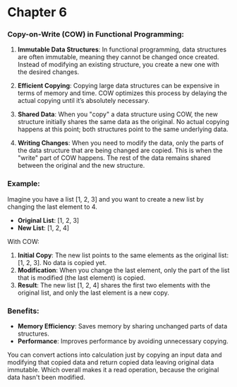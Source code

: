 # Chapter 6

### Copy-on-Write (COW) in Functional Programming:

1. **Immutable Data Structures**: In functional programming, data structures are often immutable, meaning they cannot be changed once created. Instead of modifying an existing structure, you create a new one with the desired changes.

2. **Efficient Copying**: Copying large data structures can be expensive in terms of memory and time. COW optimizes this process by delaying the actual copying until it’s absolutely necessary.

3. **Shared Data**: When you "copy" a data structure using COW, the new structure initially shares the same data as the original. No actual copying happens at this point; both structures point to the same underlying data.

4. **Writing Changes**: When you need to modify the data, only the parts of the data structure that are being changed are copied. This is when the "write" part of COW happens. The rest of the data remains shared between the original and the new structure.

### Example:

Imagine you have a list [1, 2, 3] and you want to create a new list by changing the last element to 4.

- **Original List**: [1, 2, 3]
- **New List**: [1, 2, 4]

With COW:
1. **Initial Copy**: The new list points to the same elements as the original list: [1, 2, 3]. No data is copied yet.
2. **Modification**: When you change the last element, only the part of the list that is modified (the last element) is copied.
3. **Result**: The new list [1, 2, 4] shares the first two elements with the original list, and only the last element is a new copy.

### Benefits:

- **Memory Efficiency**: Saves memory by sharing unchanged parts of data structures.
- **Performance**: Improves performance by avoiding unnecessary copying.



You can convert actions into calculation just by copying an input data and modifying that copied data and return copied data leaving original data immutable. Which overall makes it a read operation, because the original data hasn't been modified. 

